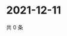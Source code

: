 # 2021-12-11

共 0 条

<!-- BEGIN WEIBO -->
<!-- 最后更新时间 Sat Dec 11 2021 22:07:36 GMT+0800 (China Standard Time) -->

<!-- END WEIBO -->
